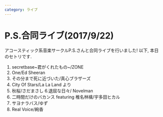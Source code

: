 ```yaml
---
category: ライブ
---
```

# P.S.合同ライブ(2017/9/22)

アコースティック系音楽サークルP.S.さんと合同ライブを行いました!
以下, 本日のセトリです.

1. secretbase~君がくれたもの~/ZONE
2. One/Ed Sheeran
3. その分まで死に近づいた/真心ブラザーズ
4. City Of Stars/La La Land より
5. 秋桜/さだまさし
6.退屈な日々/ Novelman
7. 二時間だけのバカンス featuring 椎名林檎/宇多田ヒカル
8. サヨナラバス/ゆず
9. Real Voice/絢香
